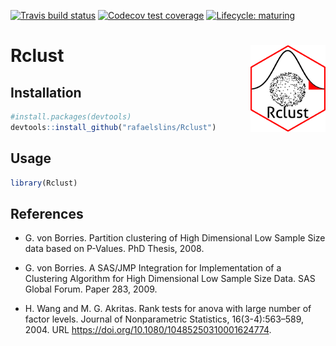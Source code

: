 
<!-- README.md is generated from README.Rmd. Please edit that file -->

[![Travis build
status](https://travis-ci.org/rafaelslins/Rclust.svg?branch=master)](https://travis-ci.org/rafaelslins/Rclust)
[![Codecov test
coverage](https://codecov.io/gh/rafaelslins/Rclust/branch/master/graph/badge.svg)](https://codecov.io/gh/rafaelslins/Rclust?branch=master)
[![Lifecycle:
maturing](https://img.shields.io/badge/lifecycle-maturing-blue.svg)](https://www.tidyverse.org/lifecycle/#maturing)

# Rclust <img src="man/figures/Rclust-logo-small.png" align="right" alt="" width="120" />

## Installation

``` r
#install.packages(devtools)
devtools::install_github("rafaelslins/Rclust")
```

## Usage

``` r
library(Rclust)
```

## References

  - G. von Borries. Partition clustering of High Dimensional Low Sample
    Size data based on P-Values. PhD Thesis, 2008.

  - G. von Borries. A SAS/JMP Integration for Implementation of a
    Clustering Algorithm for High Dimensional Low Sample Size Data. SAS
    Global Forum. Paper 283, 2009.

  - H. Wang and M. G. Akritas. Rank tests for anova with large number of
    factor levels. Journal of Nonparametric Statistics, 16(3-4):563–589,
    2004. URL <https://doi.org/10.1080/10485250310001624774>.
